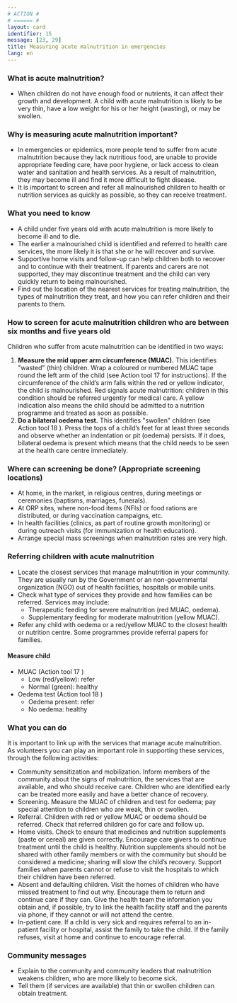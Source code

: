 ```yaml
---
# ACTION #
# ====== #
layout: card
identifier: 15
message: [23, 29]
title: Measuring acute malnutrition in emergencies
lang: en
---
```


### What is acute malnutrition?

- When children do not have enough food or nutrients, it can affect their growth and development. A child with acute malnutrition is likely to be very thin, have a low weight for his or her height (wasting), or may be swollen.

### Why is measuring acute malnutrition important?

- In emergencies or epidemics, more people tend to suffer from acute malnutrition because they lack nutritious food, are unable to provide appropriate feeding care, have poor hygiene, or lack access to clean water and sanitation and health services. As a result of malnutrition, they may become ill and find it more difficult to fight disease.
- It is important to screen and refer all malnourished children to health or nutrition services as quickly as possible, so they can receive treatment.

### What you need to know

- A child under five years old with acute malnutrition is more likely to become ill and to die.
- The earlier a malnourished child is identified and referred to health care services, the more likely it is that she or he will recover and survive.
- Supportive home visits and follow-up can help children both to recover and to continue with their treatment. If parents and carers are not supported, they may discontinue treatment and the child can very quickly return to being malnourished.
- Find out the location of the nearest services for treating malnutrition, the types of malnutrition they treat, and how you can refer children and their parents to them.

### How to screen for acute malnutrition children who are between six months and five years old

Children who suffer from acute malnutrition can be identified in two ways:
1.	**Measure the mid upper arm circumference (MUAC).** This identifies "wasted" (thin) children. Wrap a coloured or numbered MUAC tape round the left arm of the child (see Action tool 17 <a class="crosslink" href="{% render_depth %}{% render_link action|17 %}"><i class="fas fa-external-link-alt" aria-hidden="true"></i></a> for instructions). If the circumference of the child’s arm falls within the red or yellow indicator, the child is malnourished. Red signals acute malnutrition: children in this condition should be referred urgently for medical care. A yellow indication also means the child should be admitted to a nutrition programme and treated as soon as possible.
2.	**Do a bilateral oedema test.** This identifies "swollen" children (see Action tool 18 <a class="crosslink" href="{% render_depth %}{% render_link action|18 %}"><i class="fas fa-external-link-alt" aria-hidden="true"></i></a>). Press the tops of a child’s feet for at least three seconds and observe whether an indentation or pit (oedema) persists. If it does, bilateral oedema is present which means that the child needs to be seen at the health care centre immediately.

### Where can screening be done? (Appropriate screening locations)

-	At home, in the market, in religious centres, during meetings or ceremonies (baptisms, marriages, funerals).
-	At ORP sites, where non-food items (NFIs) or food rations are distributed, or during vaccination campaigns, etc.
- In health facilities (clinics, as part of routine growth monitoring) or during outreach visits (for immunization or health education).
-	Arrange special mass screenings when malnutrition rates are very high.

### Referring children with acute malnutrition

-	Locate the closest services that manage malnutrition in your community. They are usually run by the Government or an non-governmental organization (NGO) out of health facilities, hospitals or mobile units.
-	Check what type of services they provide and how families can be referred. Services may include:
    -	Therapeutic feeding for severe malnutrition (red MUAC, oedema).
    -	Supplementary feeding for moderate malnutrition (yellow MUAC).
-	Refer any child with oedema or a red/yellow MUAC to the closest health or nutrition centre. Some programmes provide referral papers for families.

#### Measure child

- MUAC (Action tool 17 <a class="crosslink" href="{% render_depth %}{% render_link action|17 %}"><i class="fas fa-external-link-alt" aria-hidden="true"></i></a>)
  - Low (red/yellow): refer
  - Normal (green): healthy
- Oedema test (Action tool 18 <a class="crosslink" href="{% render_depth %}{% render_link action|18 %}"><i class="fas fa-external-link-alt" aria-hidden="true"></i></a>)
  - Oedema present: refer
  - No oedema: healthy

### What you can do

It is important to link up with the services that manage acute malnutrition. As volunteers you can play an important role in supporting these services, through the following activities:

-	Community sensitization and mobilization. Inform members of the community about the signs of malnutrition, the services that are available, and who should receive care. Children who are identified early can be treated more easily and have a better chance of recovery.
-	Screening. Measure the MUAC of children and test for oedema; pay special attention to children who are weak, thin or swollen.
-	Referral. Children with red or yellow MUAC or oedema should be referred. Check that referred children go for care and follow up.
-	Home visits. Check to ensure that medicines and nutrition supplements (paste or cereal) are given correctly. Encourage care givers to continue treatment until the child is healthy. Nutrition supplements should not be shared with other family members or with the community but should be considered a medicine; sharing will slow the child’s recovery. Support families when parents cannot or refuse to visit the hospitals to which their children have been referred.
-	Absent and defaulting children. Visit the homes of children who have missed treatment to find out why. Encourage them to return and continue care if they can. Give the health team the information you obtain and, if possible, try to link the health facility staff and the parents via phone, if they cannot or will not attend the centre.
-	In-patient care. If a child is very sick and requires referral to an in-patient facility or hospital, assist the family to take the child. If the family refuses, visit at home and continue to encourage referral.

### Community messages

-	Explain to the community and community leaders that malnutrition weakens children, who are more likely to become sick.
-	Tell them (if services are available) that thin or swollen children can obtain treatment.
